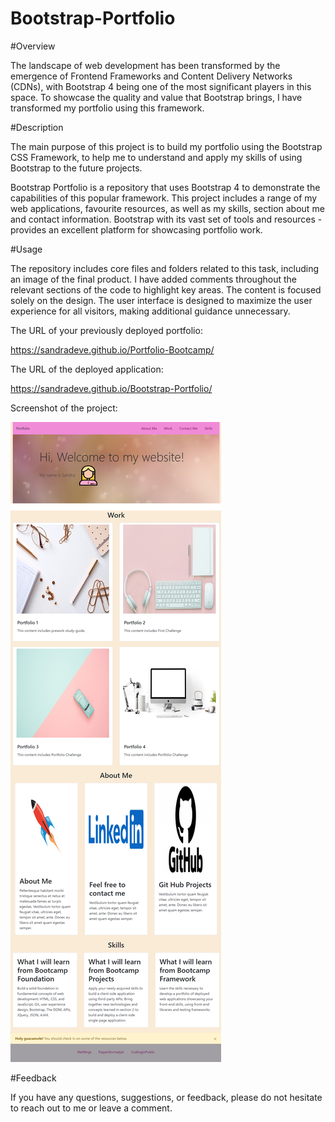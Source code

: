 # Bootstrap-Portfolio

#Overview

The landscape of web development has been transformed by the emergence of Frontend Frameworks and Content Delivery Networks (CDNs), with Bootstrap 4 being one of the most significant players in this space. To showcase the quality and value that Bootstrap brings, I have transformed my portfolio using this framework.

#Description

The main purpose of this project is to build my portfolio using the Bootstrap CSS Framework, to help me to understand and apply my skills of using Bootstrap to the future projects.

Bootstrap Portfolio is a repository that uses Bootstrap 4 to demonstrate the capabilities of this popular framework. This project includes a range of my web applications, favourite resources, as well as my skills, section about me and contact information. Bootstrap with its vast set of tools and resources - provides an excellent platform for showcasing portfolio work.

#Usage

The repository includes core files and folders related to this task, including an image of the final product. I have added comments throughout the relevant sections of the code to highlight key areas. The content is focused solely on the design. The user interface is designed to maximize the user experience for all visitors, making additional guidance unnecessary.

The URL of your previously deployed portfolio:

https://sandradeve.github.io/Portfolio-Bootcamp/

The URL of the deployed application:

https://sandradeve.github.io/Bootstrap-Portfolio/

Screenshot of the project:

![](https://github.com/SandraDeve/Bootstrap-Portfolio/blob/7a1bb5f2db521530ec2b444f112c5dfcb5eeda79/images/BootrstrapPorfolioScreenshot.png)

#Feedback

If you have any questions, suggestions, or feedback, please do not hesitate to reach out to me or leave a comment.
